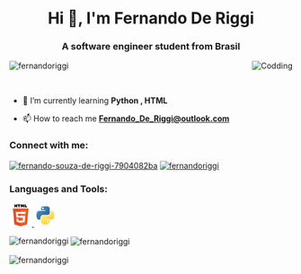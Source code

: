<h1 align="center">Hi 👋, I'm Fernando De Riggi</h1>
<h3 align="center">A software engineer student from Brasil</h3>
<img align="right" alt="Codding" widht="400" src="https://camo.githubusercontent.com/7de37139d0b4c1ce40865e799b446c0e963a3dd8fb68d239707237c40604fa3d/68747470733a2f2f63646e2e6472696262626c652e636f6d2f75736572732f3733303730332f73637265656e73686f74732f363538313234332f6176656e746f2e676966">

<p align="left"> <img src="https://komarev.com/ghpvc/?username=fernandoriggi&label=Profile%20views&color=0e75b6&style=flat" alt="fernandoriggi" /> </p>

<p align="left"> <a href="https://twitter.com/" target="blank"><img src="https://img.shields.io/twitter/follow/?logo=twitter&style=for-the-badge" alt="" /></a> </p>

- 🌱 I’m currently learning **Python , HTML**

- 📫 How to reach me **Fernando_De_Riggi@outlook.com**

<h3 align="left">Connect with me:</h3>
<p align="left">
<a href="https://linkedin.com/in/fernando-souza-de-riggi-7904082ba" target="blank"><img align="center" src="https://raw.githubusercontent.com/rahuldkjain/github-profile-readme-generator/master/src/images/icons/Social/linked-in-alt.svg" alt="fernando-souza-de-riggi-7904082ba" height="30" width="40" /></a>
<a href="https://instagram.com/fernandoriggi" target="blank"><img align="center" src="https://raw.githubusercontent.com/rahuldkjain/github-profile-readme-generator/master/src/images/icons/Social/instagram.svg" alt="fernandoriggi" height="30" width="40" /></a>
</p>

<h3 align="left">Languages and Tools:</h3>
<p align="left"> <a href="https://www.w3.org/html/" target="_blank" rel="noreferrer"> <img src="https://raw.githubusercontent.com/devicons/devicon/master/icons/html5/html5-original-wordmark.svg" alt="html5" width="40" height="40"/> </a> <a href="https://www.python.org" target="_blank" rel="noreferrer"> <img src="https://raw.githubusercontent.com/devicons/devicon/master/icons/python/python-original.svg" alt="python" width="40" height="40"/> </a> </p>

<p><img align="left" src="https://github-readme-stats.vercel.app/api/top-langs?username=fernandoriggi&show_icons=true&locale=en&layout=compact" alt="fernandoriggi" /></p>

<p>&nbsp;<img align="center" src="https://github-readme-stats.vercel.app/api?username=fernandoriggi&show_icons=true&locale=en" alt="fernandoriggi" /></p>

<p><img align="center" src="https://github-readme-streak-stats.herokuapp.com/?user=fernandoriggi&" alt="fernandoriggi" /></p>
